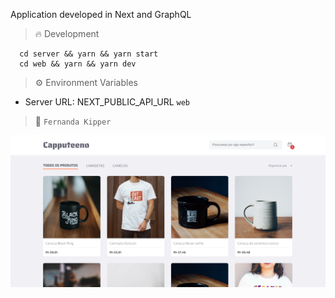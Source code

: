 Application developed in Next and GraphQL

> :fire: Development

```
  cd server && yarn && yarn start
  cd web && yarn && yarn dev
```

> :gear: Environment Variables

- Server URL: NEXT_PUBLIC_API_URL `web`

> :thought_balloon: `Fernanda Kipper`

![Cover](./assets/cover.png)
